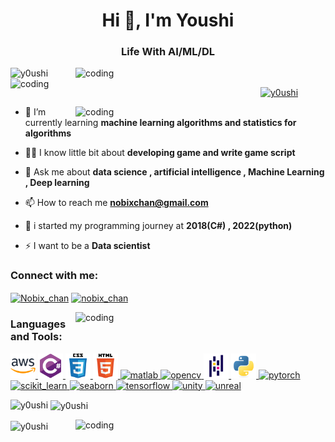 
<h1 align="center">Hi 👋, I'm Youshi</h1>
<h3 align="center">Life With AI/ML/DL</h3>
<img align="right" alt="coding" width="400" src="https://th.bing.com/th/id/R.d1902e55099b6ae1b5535f0ec1adc95b?rik=dpCm55shR4uTKA&pid=ImgRaw&r=0">
<img align="left" alt="coding" width="400" src="https://gifimage.net/wp-content/uploads/2018/04/programming-gif-10.gif">



<p align="left"> <img src="https://komarev.com/ghpvc/?username=y0ushi&label=Profile%20views&color=0e75b6&style=flat" alt="y0ushi" /> </p>

<p align="left"> <a href="https://github.com/ryo-ma/github-profile-trophy"><img src="https://github-profile-trophy.vercel.app/?username=y0ushi" alt="y0ushi" /></a> </p>
<img align="right" alt="coding" width="400" src="https://th.bing.com/th/id/R.3db4efc7212aa4ce72d20434bc9062bd?rik=%2fU%2f1smwhOQmkaQ&pid=ImgRaw&r=0">

- 🌱 I’m currently learning **machine learning algorithms and statistics for algorithms**

- 👨‍💻 I know little bit about **developing game and write game script**

- 💬 Ask me about **data science , artificial intelligence , Machine Learning , Deep learning**

- 📫 How to reach me **nobixchan@gmail.com**

- 📄 i started my programming journey at **2018(C#) , 2022(python)**

- ⚡ I want to be a **Data scientist**

<h3 align="left">Connect with me:</h3>
<p align="left">
<a href="https://twitter.com/Nobix_chan" target="blank"><img align="center" src="https://raw.githubusercontent.com/rahuldkjain/github-profile-readme-generator/master/src/images/icons/Social/twitter.svg" alt="Nobix_chan" height="30" width="40" /></a>
<a href="https://instagram.com/nobix_chan" target="blank"><img align="center" src="https://raw.githubusercontent.com/rahuldkjain/github-profile-readme-generator/master/src/images/icons/Social/instagram.svg" alt="nobix_chan" height="30" width="40" /></a>
</p>

<img align="right" alt="coding" width="400" src="https://scontent.fdac5-1.fna.fbcdn.net/v/t39.30808-6/326949268_865241218033566_4616728300763631450_n.jpg?_nc_cat=111&ccb=1-7&_nc_sid=09cbfe&_nc_eui2=AeG52nquloj2tMFK2k17nC4n8dd3WaNiwnrx13dZo2LCemOal2idpIbLPyXWHSrKksnnhEBHtXGdG3Kjf2L7FZ_Y&_nc_ohc=yE1tb4GOxr4AX8gtHVE&_nc_ht=scontent.fdac5-1.fna&oh=00_AfDEDjexbOD5kLBLSxL9s8wAYS8FlvFsUxVtfExhSCfing&oe=63DE0D98">

<h3 align="left">Languages and Tools:</h3>
<p align="left"> <a href="https://aws.amazon.com" target="_blank" rel="noreferrer"> <img src="https://raw.githubusercontent.com/devicons/devicon/master/icons/amazonwebservices/amazonwebservices-original-wordmark.svg" alt="aws" width="40" height="40"/> </a> <a href="https://www.w3schools.com/cs/" target="_blank" rel="noreferrer"> <img src="https://raw.githubusercontent.com/devicons/devicon/master/icons/csharp/csharp-original.svg" alt="csharp" width="40" height="40"/> </a> <a href="https://www.w3schools.com/css/" target="_blank" rel="noreferrer"> <img src="https://raw.githubusercontent.com/devicons/devicon/master/icons/css3/css3-original-wordmark.svg" alt="css3" width="40" height="40"/> </a> <a href="https://www.w3.org/html/" target="_blank" rel="noreferrer"> <img src="https://raw.githubusercontent.com/devicons/devicon/master/icons/html5/html5-original-wordmark.svg" alt="html5" width="40" height="40"/> </a> <a href="https://www.mathworks.com/" target="_blank" rel="noreferrer"> <img src="https://upload.wikimedia.org/wikipedia/commons/2/21/Matlab_Logo.png" alt="matlab" width="40" height="40"/> </a> <a href="https://opencv.org/" target="_blank" rel="noreferrer"> <img src="https://www.vectorlogo.zone/logos/opencv/opencv-icon.svg" alt="opencv" width="40" height="40"/> </a> <a href="https://pandas.pydata.org/" target="_blank" rel="noreferrer"> <img src="https://raw.githubusercontent.com/devicons/devicon/2ae2a900d2f041da66e950e4d48052658d850630/icons/pandas/pandas-original.svg" alt="pandas" width="40" height="40"/> </a> <a href="https://www.python.org" target="_blank" rel="noreferrer"> <img src="https://raw.githubusercontent.com/devicons/devicon/master/icons/python/python-original.svg" alt="python" width="40" height="40"/> </a> <a href="https://pytorch.org/" target="_blank" rel="noreferrer"> <img src="https://www.vectorlogo.zone/logos/pytorch/pytorch-icon.svg" alt="pytorch" width="40" height="40"/> </a> <a href="https://scikit-learn.org/" target="_blank" rel="noreferrer"> <img src="https://upload.wikimedia.org/wikipedia/commons/0/05/Scikit_learn_logo_small.svg" alt="scikit_learn" width="40" height="40"/> </a> <a href="https://seaborn.pydata.org/" target="_blank" rel="noreferrer"> <img src="https://seaborn.pydata.org/_images/logo-mark-lightbg.svg" alt="seaborn" width="40" height="40"/> </a> <a href="https://www.tensorflow.org" target="_blank" rel="noreferrer"> <img src="https://www.vectorlogo.zone/logos/tensorflow/tensorflow-icon.svg" alt="tensorflow" width="40" height="40"/> </a> <a href="https://unity.com/" target="_blank" rel="noreferrer"> <img src="https://www.vectorlogo.zone/logos/unity3d/unity3d-icon.svg" alt="unity" width="40" height="40"/> </a> <a href="https://unrealengine.com/" target="_blank" rel="noreferrer"> <img src="https://raw.githubusercontent.com/kenangundogan/fontisto/036b7eca71aab1bef8e6a0518f7329f13ed62f6b/icons/svg/brand/unreal-engine.svg" alt="unreal" width="40" height="40"/> </a> </p>


<p><img align="left" src="https://github-readme-stats.vercel.app/api/top-langs?username=y0ushi&show_icons=true&locale=en&layout=compact" alt="y0ushi" /></p>

<p>&nbsp;<img align="center" src="https://github-readme-stats.vercel.app/api?username=y0ushi&show_icons=true&locale=en" alt="y0ushi" /></p>
<img align="right" alt="coding" width="400" src="https://th.bing.com/th/id/R.89a7028cb059866bd6102282e066ae10?rik=iz8uTgUSNm81UQ&pid=ImgRaw&r=0">

<p><img align="center" src="https://github-readme-streak-stats.herokuapp.com/?user=y0ushi&" alt="y0ushi" /></p>

